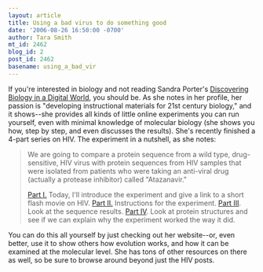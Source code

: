 ```yaml
---
layout: article
title: Using a bad virus to do something good
date: '2006-08-26 16:50:00 -0700'
author: Tara Smith
mt_id: 2462
blog_id: 2
post_id: 2462
basename: using_a_bad_vir
---
```

If you're interested in biology and not reading Sandra Porter's [Discovering Biology in a Digital World](http://scienceblogs.com/digitalbio), you should be.  As she notes in her profile, her passion is "developing instructional materials for 21st century biology," and it shows--she provides all kinds of little online experiments you can run yourself, even with minimal knowledge of molecular biology (she shows you how, step by step, and even discusses the results).  She's recently finished a 4-part series on HIV.  The experiment in a nutshell, as she notes:  

> We are going to compare a protein sequence from a wild type, drug-sensitive, HIV virus with protein sequences from HIV samples that were isolated from patients who were taking an anti-viral drug (actually a protease inhibitor) called "Atazanavir."
> 
> [Part I.](http://scienceblogs.com/digitalbio/2006/08/using_hiv_to_prove_some_points.php) Today, I'll introduce the experiment and give a link to a short flash movie on HIV.
> [Part II.](http://scienceblogs.com/digitalbio/2006/08/using_hiv_to_prove_some_points_4.php) Instructions for the experiment.
> [Part III](http://scienceblogs.com/digitalbio/2006/08/using_hiv_to_prove_some_points_2.php). Look at the sequence results.
> [Part IV](http://scienceblogs.com/digitalbio/2006/08/using_hiv_to_prove_some_points_3.php). Look at protein structures and see if we can explain why the experiment worked the way it did.

You can do this all yourself by just checking out her website--or, even better, use it to show others how evolution works, and how it can be examined at the molecular level.  She has tons of other resources on there as well, so be sure to browse around beyond just the HIV posts.
